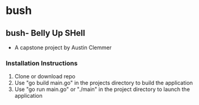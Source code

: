 # bush
## bush- Belly Up SHell

- A capstone project by Austin Clemmer

### Installation Instructions
1. Clone or download repo 
2. Use "go build main.go" in the projects directory to build the application
3. Use "go run main.go" or "./main" in the project directory to launch the application
